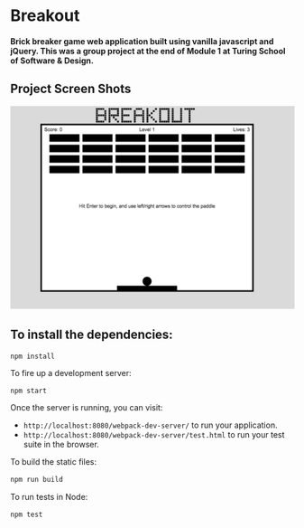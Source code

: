 # Breakout
#### Brick breaker game web application built using vanilla javascript and jQuery.  This was a group project at the end of Module 1 at Turing School of Software & Design.

## Project Screen Shots

![My image](./screenshot.png)

## To install the dependencies:

```
npm install
```

To fire up a development server:

```
npm start
```

Once the server is running, you can visit:

* `http://localhost:8080/webpack-dev-server/` to run your application.
* `http://localhost:8080/webpack-dev-server/test.html` to run your test suite in the browser.

To build the static files:

```js
npm run build
```


To run tests in Node:

```js
npm test
```
